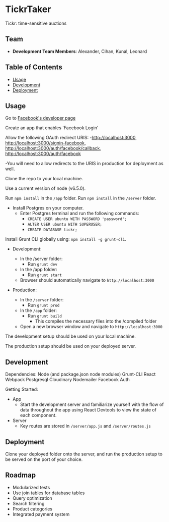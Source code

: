 # TickrTaker
Tickr: time-sensitive auctions

## Team

  - __Development Team Members__: Alexander, Cihan, Kunal, Leonard

## Table of Contents

- [Usage](#Usage)
- [Development](#Development)
- [Deployment](#Deployment)


## Usage 

Go to [Facebook's developer page](https://developers.facebook.com)

Create an app that enables 'Facebook Login'

Allow the following OAuth redirect URIS: 
  -<http://localhost:3000>, <http://localhost:3000/signin-facebook>, <http://localhost:3000/auth/facebook/callback>, <http://localhost:3000/auth/facebook>
  
  -You will need to allow redirects to the URIS in production for deployment as well.

Clone the repo to your local machine.

Use a current version of node (v6.5.0).

Run `npm install` in the `/app` folder.
Run `npm install` in the `/server` folder.

- Install Postgres on your computer. 
  - Enter Postgres terminal and run the following commands:
    - `CREATE USER ubuntu WITH PASSWORD 'password';`
    - `ALTER USER ubuntu WITH SUPERUSER;`
    - `CREATE DATABASE tickr;`

Install Grunt CLI globally using: `npm install -g grunt-cli`.

- Development: 
  - In the /server folder:
    - Run `grunt dev`
  - In the /app folder:
    - Run `grunt start`
  - Browser should automatically navigate to `http://localhost:3000`

- Production:
  - In the `/server` folder:
    - Run `grunt prod`
  - In the `/app` folder:
    - Run `grunt build`
      - This compiles the necessary files into the /compiled folder
  - Open a new browser window and navigate to `http://localhost:3000`

The development setup should be used on your local machine.

The production setup should be used on your deployed server.

## Development

Dependencies:
Node (and package.json node modules)
Grunt-CLI
React
Webpack
Postgresql
Cloudinary
Nodemailer
Facebook Auth

Getting Started: 

- App
  - Start the development server and familiarize yourself with the flow of data throughout the app using React Devtools to view the state of each component.
- Server
  - Key routes are stored in `/server/app.js` and `/server/routes.js`

## Deployment

Clone your deployed folder onto the server, and run the production setup to be served on the port of your choice.

## Roadmap

- Modularized tests
- Use join tables for database tables
- Query optimization
- Search filtering
- Product categories
- Integrated payment system